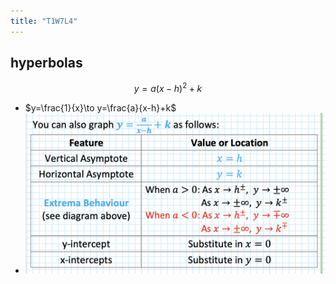 ```yaml
---
title: "T1W7L4"
---
```

## hyperbolas
$$y=a(x-h)^2+k$$
- $y=\frac{1}{x}\to y=\frac{a}{x-h}+k$
- ![](notes/images/Screen%20Shot%202023-03-17%20at%201.56.45%20pm.png)